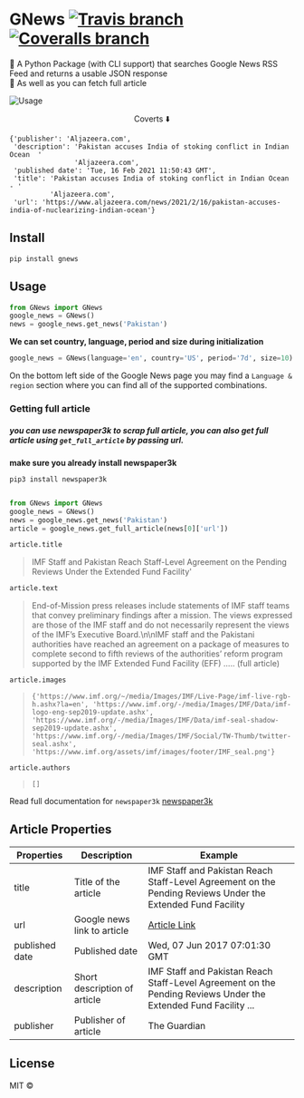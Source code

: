 # GNews [![Travis branch](https://img.shields.io/travis/brh55/google-news-rss/master.svg?style=flat-square)](https://travis-ci.org/brh55/google-news-rss) [![Coveralls branch](https://img.shields.io/coveralls/brh55/google-news-rss/master.svg?style=flat-square)](https://coveralls.io/github/brh55/google-news-rss) 

🚩 A Python Package (with CLI support) that searches Google News RSS Feed and returns a usable JSON response \
🚩 As well as you can fetch full article

![Usage](https://github.com/ranahaani/GNews/raw/main/imgs/img.png)

<p align="center">Coverts ⬇️</p>

```
{'publisher': 'Aljazeera.com',
 'description': 'Pakistan accuses India of stoking conflict in Indian Ocean  '
                'Aljazeera.com',
 'published date': 'Tue, 16 Feb 2021 11:50:43 GMT',
 'title': 'Pakistan accuses India of stoking conflict in Indian Ocean - '
          'Aljazeera.com',
 'url': 'https://www.aljazeera.com/news/2021/2/16/pakistan-accuses-india-of-nuclearizing-indian-ocean'}
```


## Install

``` 
pip install gnews
```

## Usage

```python
from GNews import GNews
google_news = GNews()
news = google_news.get_news('Pakistan')

```
**We can set country, language, period and size during initialization**

```python
google_news = GNews(language='en', country='US', period='7d', size=10)
```
On the bottom left side of the Google News page you may find a `Language & region` section where you can find all of the supported combinations.

### Getting full article
##### you can use newspaper3k to scrap full article, you can also get full article using `get_full_article` by passing url.

**make sure you already install newspaper3k**

`pip3 install newspaper3k`

```python

from GNews import GNews
google_news = GNews()
news = google_news.get_news('Pakistan')
article = google_news.get_full_article(news[0]['url'])

```
```python
article.title 
```
> IMF Staff and Pakistan Reach Staff-Level Agreement on the Pending Reviews Under the Extended Fund Facility'

```python
article.text 
```


> End-of-Mission press releases include statements of IMF staff teams that convey preliminary findings after a mission. The views expressed are those of the IMF staff and do not necessarily represent the views of the IMF’s Executive Board.\n\nIMF staff and the Pakistani authorities have reached an agreement on a package of measures to complete second to fifth reviews of the authorities’ reform program supported by the IMF Extended Fund Facility (EFF) ..... (full article)
```python
article.images
```

> `{'https://www.imf.org/~/media/Images/IMF/Live-Page/imf-live-rgb-h.ashx?la=en', 'https://www.imf.org/-/media/Images/IMF/Data/imf-logo-eng-sep2019-update.ashx', 'https://www.imf.org/-/media/Images/IMF/Data/imf-seal-shadow-sep2019-update.ashx', 'https://www.imf.org/-/media/Images/IMF/Social/TW-Thumb/twitter-seal.ashx', 'https://www.imf.org/assets/imf/images/footer/IMF_seal.png'}
`
```python
article.authors
```

>`[]`

Read full documentation for `newspaper3k`
[newspaper3k](https://newspaper.readthedocs.io/en/latest/user_guide/quickstart.html#parsing-an-article)

## Article Properties
| Properties   | Description                                    | Example                                                                                                                                                                                                                                                                             |
|--------------|------------------------------------------------|-------------------------------------------------------------------------------------------------------------------------------------------------------------------------------------------------------------------------------------------------------------------------------------|
| title        | Title of the article                           | IMF Staff and Pakistan Reach Staff-Level Agreement on the Pending Reviews Under the Extended Fund Facility                                                                                                                                                                                                   |
| url         | Google news link to article                    | [Article Link](http://news.google.com/news/url?sa=t&fd=R&ct2=us&usg=AFQjCNGNR4Qg8LGbjszT1yt2s2lMXvvufQ&clid=c3a7d30bb8a4878e06b80cf16b898331&cid=52779522121279&ei=VQU7WYjiFoLEhQHIs4HQCQ&url=https://www.theguardian.com/commentisfree/2017/jun/07/why-dont-unicorns-exist-google) |
| published date      | Published date                                 | Wed, 07 Jun 2017 07:01:30 GMT                                                                                                                                                                                                                                                       |
| description  | Short description of article                   | IMF Staff and Pakistan Reach Staff-Level Agreement on the Pending Reviews Under the Extended Fund Facility ...                                                                                                                                                                                                                  |
| publisher    | Publisher of article                           | The Guardian                                                                                                                                                                                                                                                                        |                                                                                                                                                        |

## License

MIT © 
